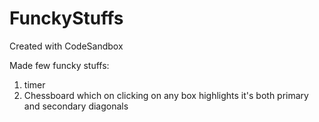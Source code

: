 # FunckyStuffs
Created with CodeSandbox

Made few funcky stuffs:
1. timer
2. Chessboard which on clicking on any box highlights it's both primary and secondary diagonals